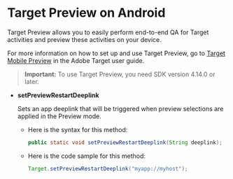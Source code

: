 # Target Preview on Android

Target Preview allows you to easily perform end-to-end QA for Target activities and preview these activities on your device.

For more information on how to set up and use Target Preview, go to [Target Mobile Preview](https://experienceleague.adobe.com/docs/target/using/implement-target/mobile-apps/target-mobile-preview.html) in the Adobe Target user guide.

> **Important:** To use Target Preview, you need SDK version 4.14.0 or later.

* **setPreviewRestartDeeplink**

  Sets an app deeplink that will be triggered when preview selections are applied in the Preview mode.

  * Here is the syntax for this method:

    ```java
    public static void setPreviewRestartDeeplink(String deeplink);
    ```

  * Here is the code sample for this method:

    ```java
    Target.setPreviewRestartDeeplink("myapp://myhost"); 
    ```
